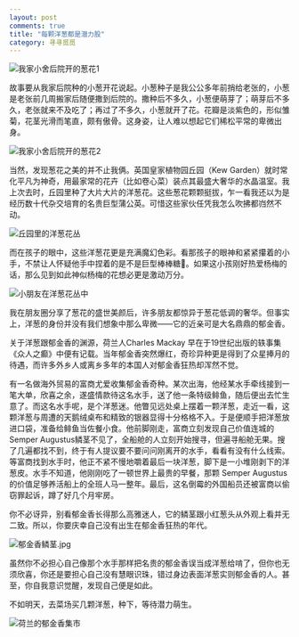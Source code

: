 ```yaml
---
layout: post
comments: true
title: "每颗洋葱都是潜力股"
category: 寻寻觅觅
---
```


![我家小舍后院开的葱花1](http://upload-images.jianshu.io/upload_images/19585-0c80d290e9faed15.JPG?imageMogr2/auto-orient/strip%7CimageView2/2/w/1240)

故事要从我家后院种的小葱开花说起。小葱种子是我公公多年前捎给老张的，小葱是老张前几周搬家后随便撒到后院的。撒种后不多久，小葱便萌芽了；萌芽后不多久，老张就来不及吃了；再过了不多久，小葱就开了花。花瓣是淡紫色的，形似雏菊，花茎光滑而笔直，颇有傲骨。这身姿，让人难以想起它们稀松平常的卑微出身。

![我家小舍后院开的葱花2](http://upload-images.jianshu.io/upload_images/19585-ca84a777e8e5f497.JPG?imageMogr2/auto-orient/strip%7CimageView2/2/w/1240)

当然，发现葱花之美的并不止我俩。英国皇家植物园丘园（Kew Garden）就时常化平凡为神奇，用最家常的花卉（比如卷心菜）装点其最盛大奢华的水晶温室。我上次去时，丘园里种了大片大片的洋葱花。这些葱花颗颗挺拔，乍一看我还以为是经历数十代杂交培育的名贵巨型蒲公英。可惜这些家伙任凭我怎么吹拂都岿然不动。

![丘园里的洋葱花丛](http://upload-images.jianshu.io/upload_images/19585-015733c1fb555d75.JPG?imageMogr2/auto-orient/strip%7CimageView2/2/w/1240)

而在孩子的眼中，这些洋葱花更是充满魔幻色彩。看那孩子的眼神和紧紧攥着的小手，不禁让人怀疑他手中捏着的是不是巨型棒棒糖🍭。如果这小孩刚好热爱杨梅的话，那么见到如此神似杨梅的花想必更是激动万分。

![小朋友在洋葱花丛中](http://upload-images.jianshu.io/upload_images/19585-82f12e87391699ad.JPG?imageMogr2/auto-orient/strip%7CimageView2/2/w/1240)

我在朋友圈分享了葱花的盛世美颜后，许多朋友都惊异于葱花低调的奢华。但事实上，洋葱的身份并没有我们想象中那么卑微——它的近亲可是大名鼎鼎的郁金香。

关于洋葱跟郁金香的渊源，荷兰人Charles Mackay 早在于19世纪出版的轶事集《众人之癫》中便有记载。当年郁金香突然爆红，奇珍异种更是得到了众星捧月的待遇，而许多外乡人或离乡多年的本国人对郁金香狂热却浑然不觉。

有一名做海外贸易的富商尤爱收集郁金香奇种。某次出海，他经某水手牵线接到一笔大单，欣喜之余，遂盛情款待这名水手，送了他一条特级鲱鱼，随后便出去忙生意了。而这名水手呢，是个洋葱迷。他瞥见远处桌上摆着一颗洋葱，走近一看，这颗洋葱与周遭的天鹅绒桌布和精致的银器显得十分格格不入。于是便顺手把洋葱放进口袋，准备给鲱鱼当佐餐小食。他前脚刚走，富商立刻发现自己价值连城的 Semper Augustus鳞茎不见了，全船舱的人立刻开始搜寻，但遍寻船舱无果。搜了几遍都找不到，终于有人提议要不要问问刚离开的水手，看看有没有什么线索。等富商找到水手时，他正不紧不慢地嚼着最后一块洋葱，脚下是一小堆刚剥下的洋葱皮。水手不知道，他刚刚吃了一顿世界上最贵的早餐，那颗 Semper Augustus 的价值足够养活船上的全班人马一整年。最后，这名倒霉的外国船员还被富商以偷窃罪起诉，蹲了好几个月牢房。

你不必讶异，别看郁金香长得那么高雅迷人，它的鳞茎跟小红葱头从外观上看并无二致。所以，你要庆幸自己没有出生在郁金香狂热的年代。

![郁金香鳞茎.jpg](http://upload-images.jianshu.io/upload_images/19585-50c7fd30211ff1bf.jpg?imageMogr2/auto-orient/strip%7CimageView2/2/w/1240)

虽然你不必担心自己像那个水手那样把名贵的郁金香误当成洋葱给啃了，但你也无须欣喜，你还是要担心自己没有慧眼识珠，错过身边表面洋葱实则郁金香的人。甚至，你自我意识觉醒，发现自己便是如此。

不如明天，去菜场买几颗洋葱，种下，等待潜力萌生。

![荷兰的郁金香集市](http://upload-images.jianshu.io/upload_images/19585-34867e42c6acdde5.jpg?imageMogr2/auto-orient/strip%7CimageView2/2/w/1240)
